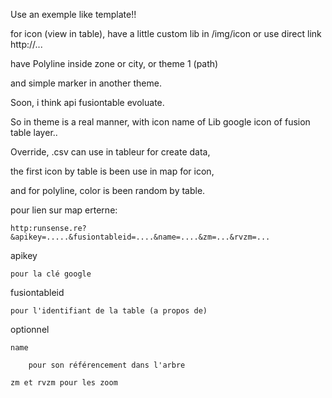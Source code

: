 Use an exemple like template!!

for icon (view in table), have a little custom lib in /img/icon or use direct link http://...

have Polyline inside zone or city, or theme 1 (path)

and simple marker in another theme.

Soon, i think api fusiontable evoluate.

So in theme is a real manner, with icon name of Lib google icon of fusion table layer..

Override, .csv can use in tableur for create data,

the first icon by table is been use in map for icon, 

and for polyline, color is been random by table.

pour lien sur map erterne:

	http:runsense.re?&apikey=.....&fusiontableid=....&name=....&zm=...&rvzm=...

apikey 
	
	pour la clé google

fusiontableid 
	
	pour l'identifiant de la table (a propos de)

optionnel

	name 
		
		pour son référencement dans l'arbre

	zm et rvzm pour les zoom

